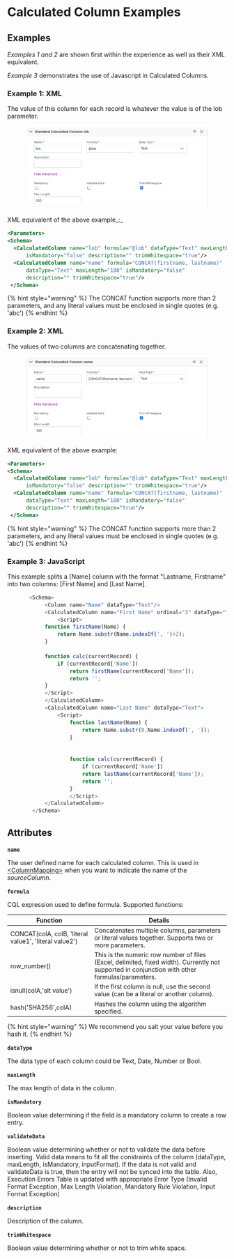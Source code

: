 # Calculated Column Examples

## Examples

_Examples 1 and 2_ are shown first within the experience as well as their XML equivalent.

_Example 3_ demonstrates the use of Javascript in Calculated Columns.

### Example 1: XML

The value of this column for each record is whatever the value is of the lob parameter.&#x20;

<figure><img src="../../../.gitbook/assets/image (668).png" alt=""><figcaption></figcaption></figure>

XML equivalent of the above example_:_

```xml
<Parameters>
<Schema>
  <CalculatedColumn name="lob" formula="@lob" dataType="Text" maxLength="100" 
      isMandatory="false" description="" trimWhitespace="true"/>
  <CalculatedColumn name="name" formula="CONCAT(firstname, lastname)" 
      dataType="Text" maxLength="100" isMandatory="false" 
      description="" trimWhitespace="true"/>
 </Schema>
```

{% hint style="warning" %}
The CONCAT function supports more than 2 parameters, and any literal values must be enclosed in single quotes (e.g. 'abc')
{% endhint %}

### Example 2: XML

The values of two columns are concatenating together.&#x20;

<figure><img src="../../../.gitbook/assets/image (649).png" alt=""><figcaption></figcaption></figure>

XML equivalent of the above example:

```xml
<Parameters>
<Schema>
  <CalculatedColumn name="lob" formula="@lob" dataType="Text" maxLength="100" 
      isMandatory="false" description="" trimWhitespace="true"/>
  <CalculatedColumn name="name" formula="CONCAT(firstname, lastname)" 
      dataType="Text" maxLength="100" isMandatory="false" 
      description="" trimWhitespace="true"/>
 </Schema>
```

{% hint style="warning" %}
The CONCAT function supports more than 2 parameters, and any literal values must be enclosed in single quotes (e.g. 'abc')
{% endhint %}

### Example 3: JavaScript

This example splits a \[Name] column with the format "Lastname, Firstname" into two columns: \[First Name] and \[Last Name].

```javascript
       <Schema>
            <Column name="Name" dataType="Text"/>
            <CalculatedColumn name="First Name" ordinal="3" dataType="Text">
                <Script>
            function firstName(Name) {
                return Name.substr(Name.indexOf(', ')+2);
            }
                        
            function calc(currentRecord) {
                if (currentRecord['Name'])
                    return firstName(currentRecord['Name']);
                    return '';
            }            
            </Script>
            </CalculatedColumn>
            <CalculatedColumn name="Last Name" dataType="Text">
                <Script>
                    function lastName(Name) {
                        return Name.substr(0,Name.indexOf(', '));
                    }
    
    
                    function calc(currentRecord) {
                        if (currentRecord['Name'])
                        return lastName(currentRecord['Name']);                            
                        return '';
                    }   
                    </Script>
            </CalculatedColumn>
        </Schema>
```

## Attributes <a href="#id-less-than-column-greater-than-attributes" id="id-less-than-column-greater-than-attributes"></a>

**`name`**

The user defined name for each calculated column. This is used in [\<ColumnMapping>](https://cinchy.atlassian.net/wiki/spaces/KB/pages/196575278) when you want to indicate the name of the _sourceColumn_.

**`formula`**

CQL expression used to define formula. Supported functions:

| Function                                               | Details                                                                                                                                         |
| ------------------------------------------------------ | ----------------------------------------------------------------------------------------------------------------------------------------------- |
| CONCAT(colA, colB, 'literal value1', 'literal value2') | Concatenates multiple columns, parameters or literal values together. Supports two or more parameters.                                          |
| row\_number()                                          | This is the numeric row number of files (Excel, delimited, fixed width). Currently not supported in conjunction with other formulas/parameters. |
| isnull(colA,'alt value')                               | If the first column is null, use the second value (can be a literal or another column).                                                         |
| hash('SHA256',colA)                                    | Hashes the column using the algorithm specified.                                                                                                |

{% hint style="warning" %}
We recommend you salt your value before you hash it.
{% endhint %}

**`dataType`**

The data type of each column could be Text, Date, Number or Bool.

**`maxLength`**

The max length of data in the column.

**`isMandatory`**

Boolean value determining if the field is a mandatory column to create a row entry.

**`validateData`**

Boolean value determining whether or not to validate the data before inserting. Valid data means to fit all the constraints of the column (dataType, maxLength, isMandatory, inputFormat). If the data is not valid and validateData is true, then the entry will not be synced into the table. Also, Execution Errors Table is updated with appropriate Error Type (Invalid Format Exception, Max Length Violation, Mandatory Rule Violation, Input Format Exception)

**`description`**

Description of the column.

**`trimWhitespace`**

Boolean value determining whether or not to trim white space.
